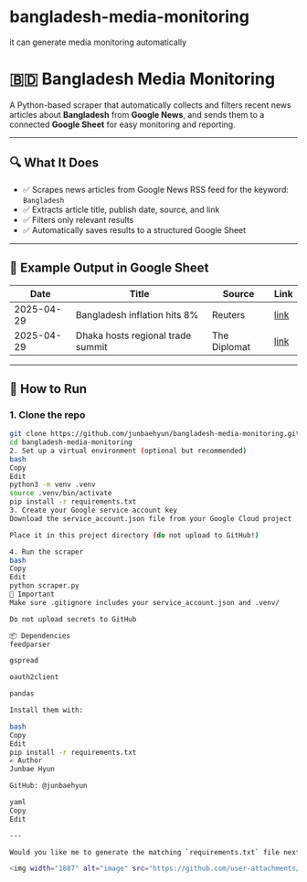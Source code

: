 # bangladesh-media-monitoring

it can generate media monitoring automatically 


# 🇧🇩 Bangladesh Media Monitoring

A Python-based scraper that automatically collects and filters recent news articles about **Bangladesh** from **Google News**, and sends them to a connected **Google Sheet** for easy monitoring and reporting.

---

## 🔍 What It Does

- ✅ Scrapes news articles from Google News RSS feed for the keyword: `Bangladesh`
- ✅ Extracts article title, publish date, source, and link
- ✅ Filters only relevant results
- ✅ Automatically saves results to a structured Google Sheet

---

## 📁 Example Output in Google Sheet

| Date       | Title                             | Source     | Link        |
|------------|------------------------------------|------------|-------------|
| 2025-04-29 | Bangladesh inflation hits 8%       | Reuters    | [link](https://...) |
| 2025-04-29 | Dhaka hosts regional trade summit  | The Diplomat | [link](https://...) |

---

## 🚀 How to Run

### 1. Clone the repo

```bash
git clone https://github.com/junbaehyun/bangladesh-media-monitoring.git
cd bangladesh-media-monitoring
2. Set up a virtual environment (optional but recommended)
bash
Copy
Edit
python3 -m venv .venv
source .venv/bin/activate
pip install -r requirements.txt
3. Create your Google service account key
Download the service_account.json file from your Google Cloud project

Place it in this project directory (do not upload to GitHub!)

4. Run the scraper
bash
Copy
Edit
python scraper.py
🔐 Important
Make sure .gitignore includes your service_account.json and .venv/

Do not upload secrets to GitHub

📦 Dependencies
feedparser

gspread

oauth2client

pandas

Install them with:

bash
Copy
Edit
pip install -r requirements.txt
✍️ Author
Junbae Hyun

GitHub: @junbaehyun

yaml
Copy
Edit

---

Would you like me to generate the matching `requirements.txt` file next? (So others can install dependencies in one line.)

<img width="1887" alt="image" src="https://github.com/user-attachments/assets/f7ff301a-3713-4f31-9c7d-4798a6ce17f0" />
